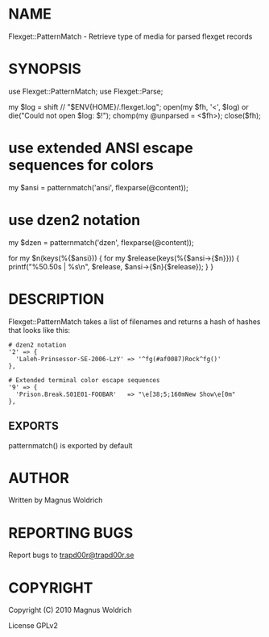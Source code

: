 # NAME

  Flexget::PatternMatch - Retrieve type of media for parsed flexget records

# SYNOPSIS

  use Flexget::PatternMatch;
  use Flexget::Parse;

  my $log = shift // "$ENV{HOME}/.flexget.log";
  open(my $fh, '<', $log) or die("Could not open $log: $!");
  chomp(my @unparsed = <$fh>);
  close($fh);

  # use extended ANSI escape sequences for colors
  my $ansi = patternmatch('ansi', flexparse(@content));

  # use dzen2 notation
  my $dzen = patternmatch('dzen', flexparse(@content));

  for my $n(keys(%{$ansi})) {
    for my $release(keys(%{$ansi->{$n}})) {
      printf("%50.50s | %s\n", $release, $ansi->{$n}{$release});
    }
  }

# DESCRIPTION

Flexget::PatternMatch takes a list of filenames and returns a hash of hashes
that looks like this:

    # dzen2 notation
    '2' => {
      'Laleh-Prinsessor-SE-2006-LzY' => '^fg(#af0087)Rock^fg()'
    },

    # Extended terminal color escape sequences
    '9' => {
      'Prison.Break.S01E01-FOOBAR'   => "\e[38;5;160mNew Show\e[0m"
    },

## EXPORTS

patternmatch() is exported by default

# AUTHOR

Written by Magnus Woldrich

# REPORTING BUGS

Report bugs to trapd00r@trapd00r.se

# COPYRIGHT

Copyright (C) 2010 Magnus Woldrich

License GPLv2
